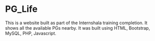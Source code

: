 # PG_Life
This is a website built as part of the Internshala training completion. It shows all the available PGs nearby. It was built using HTML, Bootstrap, MySQL, PHP, Javascript. 
